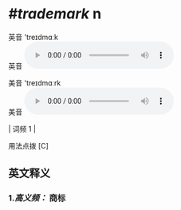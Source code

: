 # ***\#trademark*** n
英音 'treɪdmɑːk  
英音
<audio src="./media/trademark-B.aac" controls="controls"></audio>

美音 'treɪdmɑːrk  
美音
<audio src="./media/trademark.aac" controls="controls"></audio>



| 词频 1 |  

用法点拨  [C]

英文释义
---
### 1.*高义频：* **商标**  


